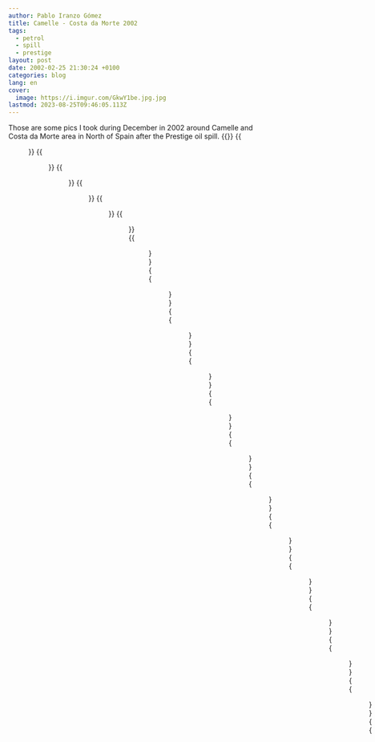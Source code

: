 ```yaml
---
author: Pablo Iranzo Gómez
title: Camelle - Costa da Morte 2002
tags:
  - petrol
  - spill
  - prestige
layout: post
date: 2002-02-25 21:30:24 +0100
categories: blog
lang: en
cover:
  image: https://i.imgur.com/GkwY1be.jpg.jpg
lastmod: 2023-08-25T09:46:05.113Z
---
```


Those are some pics I took during December in 2002 around Camelle and Costa da Morte area in North of Spain after the Prestige oil spill.
{{<gallery>}}
{{<figure src="https://i.imgur.com/WpXrXUFt.jpg" link="https://i.imgur.com/WpXrXUF.jpg.jpg" alt="" >}}
{{<figure src="https://i.imgur.com/CkKAAQvt.jpg" link="https://i.imgur.com/CkKAAQv.jpg.jpg" alt="" >}}
{{<figure src="https://i.imgur.com/x8mgooYt.jpg" link="https://i.imgur.com/x8mgooY.jpg.jpg" alt="" >}}
{{<figure src="https://i.imgur.com/ZCGqEIkt.jpg" link="https://i.imgur.com/ZCGqEIk.jpg.jpg" alt="" >}}
{{<figure src="https://i.imgur.com/z5A2NHDt.jpg" link="https://i.imgur.com/z5A2NHD.jpg.jpg" alt="" >}}
{{<figure src="https://i.imgur.com/YpB4CPVt.jpg" link="https://i.imgur.com/YpB4CPV.jpg.jpg" alt="" >}}
{{<figure src="https://i.imgur.com/Rbex877t.jpg" link="https://i.imgur.com/Rbex877.jpg.jpg" alt="" >}}
{{<figure src="https://i.imgur.com/Q9ck1fRt.jpg" link="https://i.imgur.com/Q9ck1fR.jpg.jpg" alt="" >}}
{{<figure src="https://i.imgur.com/Qiat3F8t.jpg" link="https://i.imgur.com/Qiat3F8.jpg.jpg" alt="" >}}
{{<figure src="https://i.imgur.com/HJpjYMzt.jpg" link="https://i.imgur.com/HJpjYMz.jpg.jpg" alt="" >}}
{{<figure src="https://i.imgur.com/XT6aEBZt.jpg" link="https://i.imgur.com/XT6aEBZ.jpg.jpg" alt="" >}}
{{<figure src="https://i.imgur.com/pHpeouIt.jpg" link="https://i.imgur.com/pHpeouI.jpg.jpg" alt="" >}}
{{<figure src="https://i.imgur.com/nautu1rt.jpg" link="https://i.imgur.com/nautu1r.jpg.jpg" alt="" >}}
{{<figure src="https://i.imgur.com/9qh0sXkt.jpg" link="https://i.imgur.com/9qh0sXk.jpg.jpg" alt="" >}}
{{<figure src="https://i.imgur.com/YztdWjUt.jpg" link="https://i.imgur.com/YztdWjU.jpg.jpg" alt="" >}}
{{<figure src="https://i.imgur.com/fOfiPQ3t.jpg" link="https://i.imgur.com/fOfiPQ3.jpg.jpg" alt="" >}}
{{<figure src="https://i.imgur.com/aF8j6ORt.jpg" link="https://i.imgur.com/aF8j6OR.jpg.jpg" alt="" >}}
{{<figure src="https://i.imgur.com/IkcQ70Ft.jpg" link="https://i.imgur.com/IkcQ70F.jpg.jpg" alt="" >}}
{{<figure src="https://i.imgur.com/GkwY1bet.jpg" link="https://i.imgur.com/GkwY1be.jpg.jpg" alt="" >}}
{{<figure src="https://i.imgur.com/AXbSkIht.jpg" link="https://i.imgur.com/AXbSkIh.jpg.jpg" alt="" >}}
{{<figure src="https://i.imgur.com/zshBJdgt.jpg" link="https://i.imgur.com/zshBJdg.jpg.jpg" alt="" >}}
{{<figure src="https://i.imgur.com/WBTA2yAt.jpg" link="https://i.imgur.com/WBTA2yA.jpg.jpg" alt="" >}}
{{<figure src="https://i.imgur.com/t5ATjuvt.jpg" link="https://i.imgur.com/t5ATjuv.jpg.jpg" alt="" >}}
{{<figure src="https://i.imgur.com/G2k4NrBt.jpg" link="https://i.imgur.com/G2k4NrB.jpg.jpg" alt="" >}}
{{<figure src="https://i.imgur.com/MjQI4gat.jpg" link="https://i.imgur.com/MjQI4ga.jpg.jpg" alt="" >}}
{{<figure src="https://i.imgur.com/rAu1TW3t.jpg" link="https://i.imgur.com/rAu1TW3.jpg.jpg" alt="" >}}
{{<figure src="https://i.imgur.com/fcvxI4kt.jpg" link="https://i.imgur.com/fcvxI4k.jpg.jpg" alt="" >}}
{{<figure src="https://i.imgur.com/E3rzZrPt.jpg" link="https://i.imgur.com/E3rzZrP.jpg.jpg" alt="" >}}
{{<figure src="https://i.imgur.com/whXjW0Pt.jpg" link="https://i.imgur.com/whXjW0P.jpg.jpg" alt="" >}}
{{<figure src="https://i.imgur.com/R1iMY3Kt.jpg" link="https://i.imgur.com/R1iMY3K.jpg.jpg" alt="" >}}
{{<figure src="https://i.imgur.com/0VyhRzEt.jpg" link="https://i.imgur.com/0VyhRzE.jpg.jpg" alt="" >}}
{{<figure src="https://i.imgur.com/87YaYR4t.jpg" link="https://i.imgur.com/87YaYR4.jpg.jpg" alt="" >}}
{{<figure src="https://i.imgur.com/rWGEonOt.jpg" link="https://i.imgur.com/rWGEonO.jpg.jpg" alt="" >}}
{{<figure src="https://i.imgur.com/8AOrgdgt.jpg" link="https://i.imgur.com/8AOrgdg.jpg.jpg" alt="" >}}
{{<figure src="https://i.imgur.com/XwjQArWt.jpg" link="https://i.imgur.com/XwjQArW.jpg.jpg" alt="" >}}
{{<figure src="https://i.imgur.com/NOeptEJt.jpg" link="https://i.imgur.com/NOeptEJ.jpg.jpg" alt="" >}}
{{<figure src="https://i.imgur.com/LlYEUqht.jpg" link="https://i.imgur.com/LlYEUqh.jpg.jpg" alt="" >}}
{{<figure src="https://i.imgur.com/mrO6MOdt.jpg" link="https://i.imgur.com/mrO6MOd.jpg.jpg" alt="" >}}
{{<figure src="https://i.imgur.com/imAxGH1t.jpg" link="https://i.imgur.com/imAxGH1.jpg.jpg" alt="" >}}
{{<figure src="https://i.imgur.com/nToZQ8Wt.jpg" link="https://i.imgur.com/nToZQ8W.jpg.jpg" alt="" >}}

{{</gallery>}}

{{< load-photoswipe >}}
